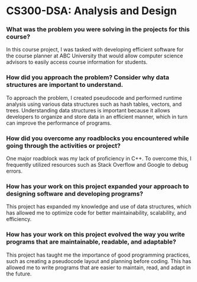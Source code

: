 # CS300-DSA: Analysis and Design

### What was the problem you were solving in the projects for this course?
In this course project, I was tasked with developing efficient software for the course planner at ABC University that would allow computer science advisors to easily access course information for students.
 
### How did you approach the problem? Consider why data structures are important to understand.
To approach the problem, I created pseudocode and performed runtime analysis using various data structures such as hash tables, vectors, and trees. Understanding data structures is important because it allows developers to organize and store data in an efficient manner, which in turn can improve the performance of programs.

### How did you overcome any roadblocks you encountered while going through the activities or project?

One major roadblock was my lack of proficiency in C++. To overcome this, I frequently utilized resources such as Stack Overflow and Google to debug errors.

### How has your work on this project expanded your approach to designing software and developing programs?

This project has expanded my knowledge and use of data structures, which has allowed me to optimize code for better maintainability, scalability, and efficiency.

### How has your work on this project evolved the way you write programs that are maintainable, readable, and adaptable?

This project has taught me the importance of good programming practices, such as creating a pseudocode layout and planning before coding. This has allowed me to write programs that are easier to maintain, read, and adapt in the future.
